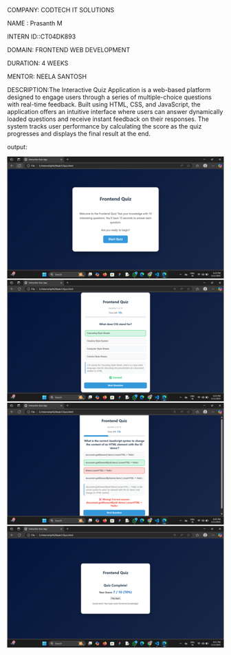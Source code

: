 COMPANY: CODTECH IT SOLUTIONS

NAME : Prasanth M

INTERN ID::CT04DK893

DOMAIN: FRONTEND WEB DEVELOPMENT

DURATION: 4 WEEKS

MENTOR: NEELA SANTOSH


DESCRIPTION:The Interactive Quiz Application is a web-based platform designed to engage users through a series of multiple-choice questions with real-time feedback. Built using HTML, CSS, and JavaScript, the application offers an intuitive interface where users can answer dynamically loaded questions and receive instant feedback on their responses. The system tracks user performance by calculating the score as the quiz progresses and displays the final result at the end.



output:

![Image Alt](https://github.com/PrasanthMurugesan-dev/Interactive-Quiz-Application/blob/1420a8cba88625dbd6be443ac1000456de86a9a7/img1.png)   
![Image Alt](https://github.com/PrasanthMurugesan-dev/Interactive-Quiz-Application/blob/fad2a16e77db34d2241a576ca4fe2a1ef51e86f6/img2.png)
![Image Alt](https://github.com/PrasanthMurugesan-dev/Interactive-Quiz-Application/blob/95ab4ac1c898a4f4387d644f207cfd081c8d7e01/img3.png)
![Image Alt](https://github.com/PrasanthMurugesan-dev/Interactive-Quiz-Application/blob/0891774e58f1f53d8f22a62cc854e8e251c6e4ce/img4.png)



